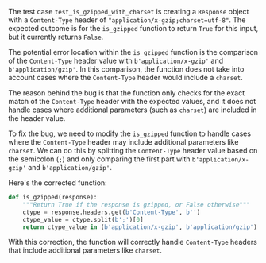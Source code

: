 The test case `test_is_gzipped_with_charset` is creating a `Response` object with a `Content-Type` header of `"application/x-gzip;charset=utf-8"`. The expected outcome is for the `is_gzipped` function to return `True` for this input, but it currently returns `False`.

The potential error location within the `is_gzipped` function is the comparison of the `Content-Type` header value with `b'application/x-gzip'` and `b'application/gzip'`. In this comparison, the function does not take into account cases where the `Content-Type` header would include a `charset`.

The reason behind the bug is that the function only checks for the exact match of the `Content-Type` header with the expected values, and it does not handle cases where additional parameters (such as `charset`) are included in the header value.

To fix the bug, we need to modify the `is_gzipped` function to handle cases where the `Content-Type` header may include additional parameters like `charset`. We can do this by splitting the `Content-Type` header value based on the semicolon (`;`) and only comparing the first part with `b'application/x-gzip'` and `b'application/gzip'`.

Here's the corrected function:

```python
def is_gzipped(response):
    """Return True if the response is gzipped, or False otherwise"""
    ctype = response.headers.get(b'Content-Type', b'')
    ctype_value = ctype.split(b';')[0]
    return ctype_value in (b'application/x-gzip', b'application/gzip')
```

With this correction, the function will correctly handle `Content-Type` headers that include additional parameters like `charset`.